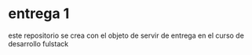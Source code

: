 # entrega 1
este repositorio se crea con el objeto de servir de entrega en el curso de desarrollo fulstack